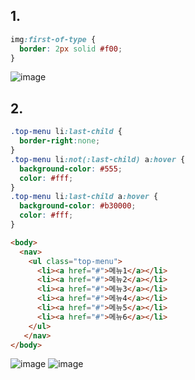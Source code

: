 ## 1. 

```css
img:first-of-type {
  border: 2px solid #f00;
}
```
![image](https://github.com/Seonghyun-Park/Web/assets/121333241/3687d5fe-b991-4e03-9b69-478744adb9e3)

## 2.

```css
.top-menu li:last-child {
  border-right:none;
}
.top-menu li:not(:last-child) a:hover {
  background-color: #555;
  color: #fff;
}
.top-menu li:last-child a:hover {
  background-color: #b30000;
  color: #fff;
}
```
```html
<body>
  <nav>
    <ul class="top-menu">
      <li><a href="#">메뉴1</a></li>
      <li><a href="#">메뉴2</a></li>
      <li><a href="#">메뉴3</a></li>
      <li><a href="#">메뉴4</a></li>
      <li><a href="#">메뉴5</a></li>
      <li><a href="#">메뉴6</a></li>
    </ul>
   </nav>
</body>
```
![image](https://github.com/Seonghyun-Park/Web/assets/121333241/cee07313-b1bd-4fbf-9975-519feb777c65)
![image](https://github.com/Seonghyun-Park/Web/assets/121333241/73d07439-6c11-43e1-ad14-48022dc8c868)